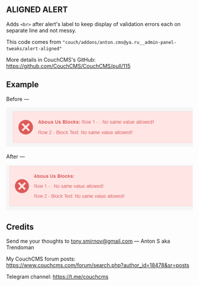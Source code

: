 ## ALIGNED ALERT

Adds `<br>` after alert's label to keep display of validation errors each on separate line and not messy.

This code comes from `"couch/addons/anton.cms@ya.ru__admin-panel-tweaks/alert-aligned"`

More details in CouchCMS's GitHub: https://github.com/CouchCMS/CouchCMS/pull/115


## Example

Before &mdash;

![](example-before.png)

After &mdash;

![](example-after.png)


## Credits

Send me your thoughts to <tony.smirnov@gmail.com> &mdash; Anton S aka Trendoman

My CouchCMS forum posts: https://www.couchcms.com/forum/search.php?author_id=18478&sr=posts

Telegram channel: https://t.me/couchcms
